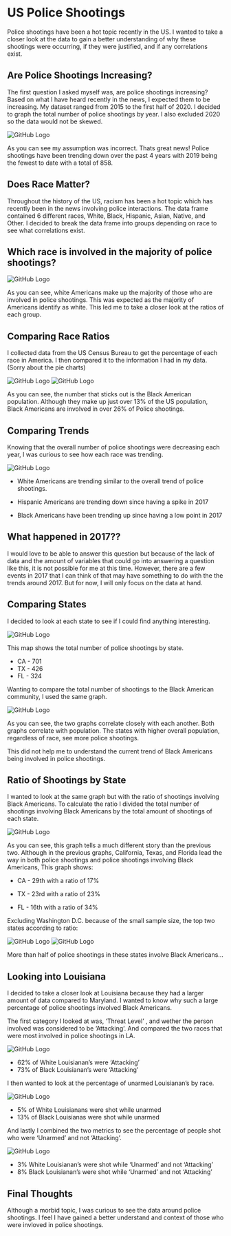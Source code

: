 # US Police Shootings

Police shootings have been a hot topic recently in the US. I wanted to take a closer look at the data to gain a better understanding of why these shootings were occurring, if they were justified, and if any correlations exist. 

## Are Police Shootings Increasing?

The first question I asked myself was, are police shootings increasing? Based on what I have heard recently in the news, I expected them to be increasing. My dataset ranged from 2015 to the first half of 2020. I decided to graph the total number of police shootings by year. I also excluded 2020 so the data would not be skewed.

![GitHub Logo](./images/shootings_per_year.png)

As you can see my assumption was incorrect. Thats great news! Police shootings have been trending down over the past 4 years with 2019 being the fewest to date with a total of 858.


## Does Race Matter?

Throughout the history of the US, racism has been a hot topic which has recently been in the news involving police interactions. The data frame contained 6 different races, White, Black, Hispanic, Asian, Native, and Other. I decided to break the data frame into groups depending on race to see what correlations exist.

## Which race is involved in the majority of police shootings? 

![GitHub Logo](./images/shootings_by_race.png)

As you can see, white Americans make up the majority of those who are involved in police shootings. This was expected as the majority of Americans identify as white. This led me to take a closer look at the ratios of each group.

## Comparing Race Ratios

I collected data from the US Census Bureau to get the percentage of each race in America. I then compared it to the information I had in my data. 
(Sorry about the pie charts)


![GitHub Logo](./images/population_pie.png)
![GitHub Logo](./images/race_pie.png)

As you can see, the number that sticks out is the Black American population. Although they make up just over 13% of the US population, Black Americans are involved in over 26% of Police shootings.

## Comparing Trends

Knowing that the overall number of police shootings were decreasing each year, I was curious to see how each race was trending. 

![GitHub Logo](./images/shootings_per_year_race.png)

* White Americans are trending similar to the overall trend of police shootings. 

* Hispanic Americans are trending down since having a spike in 2017

* Black Americans have been trending up since having a low point in 2017

## What happened in 2017??

I would love to be able to answer this question but because of the lack of data and the amount of variables that could go into answering a question like this, it is not possible for me at this time. However, there are a few events in 2017 that I can think of that may have something to do with the the trends around 2017. But for now, I will only focus on the data at hand.

## Comparing States

I decided to look at each state to see if I could find anything interesting.

![GitHub Logo](./images/state_map.png)

This map shows the total number of police shootings by state.  

* CA - 701 
* TX - 426
* FL - 324 

Wanting to compare the total number of shootings to the Black American community, I used the same graph.

![GitHub Logo](./images/map_black_shootings.png)

As you can see, the two graphs correlate closely with each another. Both graphs correlate with population. The states with higher overall population, regardless of race, see more police shootings. 

This did not help me to understand the current trend of Black Americans being involved in police shootings.

##  Ratio of Shootings by State

I wanted to look at the same graph but with the ratio of shootings involving Black Americans. To calculate the ratio I divided the total number of shootings involving Black Americans by the total amount of shootings of each state.

![GitHub Logo](./images/map_black_ratio.png)

As you can see, this graph tells a much different story than the previous two. Although in the previous graphs, California, Texas, and Florida lead the way in both police shootings and police shootings involving Black Americans, This graph shows:

* CA - 29th with a ratio of 17%

* TX - 23rd with a ratio of 23%

* FL - 16th with a ratio of 34%

Excluding Washington D.C. because of the small sample size, the top two states according to ratio:

![GitHub Logo](./images/md_ratio_donut.png)
![GitHub Logo](./images/la_ratio_donut.png)


More than half of police shootings in these states involve Black Americans…

## Looking into Louisiana

I decided to take a closer look at Louisiana because they had a larger amount of data compared to Maryland. I wanted to know why such a large percentage of police shootings involved Black Americans.

The first category I looked at was, ‘Threat Level’ , and wether the person involved was considered to be ‘Attacking’. And compared the two races that were most involved in police shootings in LA.

![GitHub Logo](./images/la_attacking_bar.png)

* 62% of White Louisianan’s were ‘Attacking’
* 73% of Black Louisianan’s were ‘Attacking’  

I then wanted to look at the percentage of unarmed Louisianan’s by race.

![GitHub Logo](./images/la_unarmed_bar.png)

* 5% of White Louisianans were shot while unarmed 
* 13% of Black Louisianas were shot while unarmed 

And lastly I combined the two metrics to see the percentage of people shot who were ‘Unarmed’ and not ‘Attacking’.

![GitHub Logo](./images/la_unarmed&not_attacking_bar.png)

* 3% White Louisianan’s were shot while  ‘Unarmed’ and not ‘Attacking’ 
* 8% Black Louisianan’s were shot while  ‘Unarmed’ and not ‘Attacking’

## Final Thoughts

Although a morbid topic, I was curious to see the data around police shootings. I feel I have gained a better understand and context of those who were invloved in police shootings. 


